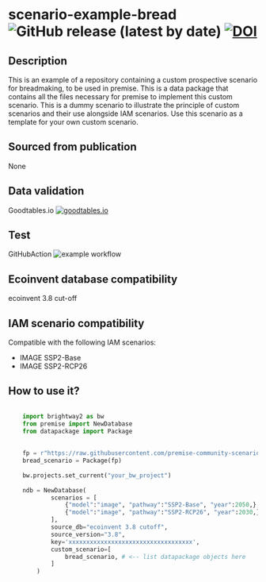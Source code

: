 # scenario-example-bread ![GitHub release (latest by date)](https://img.shields.io/github/v/release/premise-community-scenarios/scenario-example-bread) [![DOI](https://zenodo.org/badge/496564841.svg)](https://zenodo.org/badge/latestdoi/496564841)


Description
-----------

This is an example of a repository containing a custom prospective scenario for breadmaking, to be used in premise.
This is a data package that contains all the files necessary for premise to implement
this custom scenario. This is a dummy scenario to illustrate the principle of custom scenarios and their use alongside IAM scenarios.
Use this scenario as a template for your own custom scenario.

Sourced from publication
------------------------

None

Data validation 
---------------

Goodtables.io [![goodtables.io](https://goodtables.io/badge/github/premise-community-scenarios/scenario-example-bread.svg)](https://goodtables.io/github/premise-community-scenarios/scenario-example-bread)

Test 
----

GitHubAction ![example workflow](https://github.com/premise-community-scenarios/scenario-example-bread/actions/workflows/main.yml/badge.svg?branch=main)


Ecoinvent database compatibility
--------------------------------

ecoinvent 3.8 cut-off

IAM scenario compatibility
---------------------------

Compatible with the following IAM scenarios:
* IMAGE SSP2-Base
* IMAGE SSP2-RCP26

How to use it?
--------------

```python

    import brightway2 as bw
    from premise import NewDatabase
    from datapackage import Package
    
    
    fp = r"https://raw.githubusercontent.com/premise-community-scenarios/scenario-example-bread/main/datapackage.json"
    bread_scenario = Package(fp)
    
    bw.projects.set_current("your_bw_project")
    
    ndb = NewDatabase(
            scenarios = [
                {"model":"image", "pathway":"SSP2-Base", "year":2050,},
                {"model":"image", "pathway":"SSP2-RCP26", "year":2030,},
            ],        
            source_db="ecoinvent 3.8 cutoff",
            source_version="3.8",
            key='xxxxxxxxxxxxxxxxxxxxxxxxxxxxxxxxxxx',
            custom_scenario=[
                bread_scenario, # <-- list datapackage objects here
            ] 
        )
```

